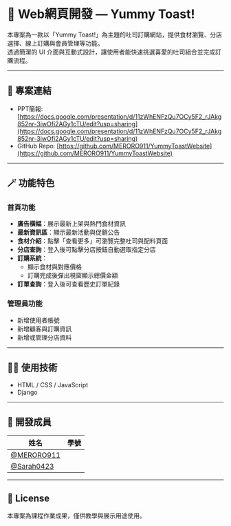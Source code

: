 # 🦖 Web網頁開發 — Yummy Toast!

本專案為一款以「Yummy Toast!」為主題的吐司訂購網站，提供食材瀏覽、分店選擇、線上訂購與會員管理等功能。  
透過簡潔的 UI 介面與互動式設計，讓使用者能快速挑選喜愛的吐司組合並完成訂購流程。

---

## 🔗 專案連結
- PPT簡報: [https://docs.google.com/presentation/d/11zWhENFzQu7OCy5F2_rJAkg852nr-3iwOfi2AGy1cTU/edit?usp=sharing](https://docs.google.com/presentation/d/11zWhENFzQu7OCy5F2_rJAkg852nr-3iwOfi2AGy1cTU/edit?usp=sharing)
- GitHub Repo: [https://github.com/MERORO911/YummyToastWebsite](https://github.com/MERORO911/YummyToastWebsite)

---

## 🪄 功能特色

### 首頁功能
- **廣告橫幅**：展示最新上架與熱門食材資訊  
- **最新資訊區**：顯示最新活動與促銷公告  
- **食材介紹**：點擊「查看更多」可瀏覽完整吐司與配料頁面  
- **分店查詢**：登入後可點擊分店按鈕自動選取指定分店  
- **訂購系統**：
  - 顯示食材與對應價格  
  - 訂購完成後彈出視窗顯示總價金額  
- **訂單查詢**：登入後可查看歷史訂單紀錄  

### 管理員功能
- 新增使用者帳號  
- 新增顧客與訂購資訊  
- 新增或管理分店資料  

---

## 🧑‍💻 使用技術
- HTML / CSS / JavaScript  
- Django  

---

## 👥 開發成員
| 姓名 | 學號 | 
|------|------|
| [@MERORO911](https://github.com/MERORO911) |
| [@Sarah0423](https://github.com/Sarah0423) |

---


## 📄 License
本專案為課程作業成果，僅供教學與展示用途使用。
